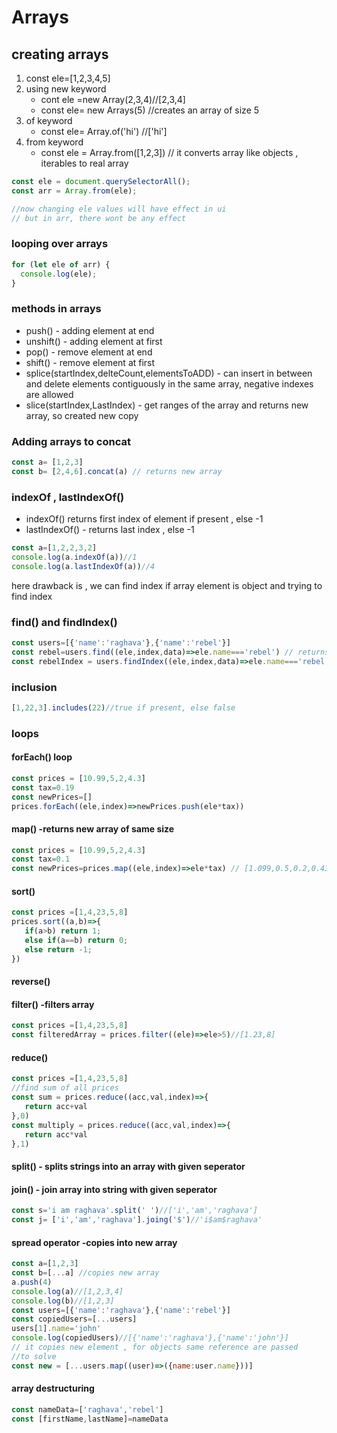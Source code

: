 # Arrays

## creating arrays

1. const ele=[1,2,3,4,5]
2. using new keyword
   - cont ele =new Array(2,3,4)//[2,3,4]
   - const ele= new Arrays(5) //creates an array of size 5
3. of keyword
   - const ele= Array.of('hi') //['hi']
4. from keyword
   - const ele = Array.from([1,2,3]) // it converts array like objects , iterables to real array

```js
const ele = document.querySelectorAll();
const arr = Array.from(ele);

//now changing ele values will have effect in ui
// but in arr, there wont be any effect
```

### looping over arrays

```js
for (let ele of arr) {
  console.log(ele);
}
```

### methods in arrays

- push() - adding element at end
- unshift() - adding element at first
- pop() - remove element at end
- shift() - remove element at first
- splice(startIndex,delteCount,elementsToADD) - can insert in between and delete elements contiguously in the same array, negative indexes are allowed
- slice(startIndex,LastIndex) - get ranges of the array and returns new array, so created new copy
### Adding arrays to concat
```js
const a= [1,2,3]
const b= [2,4,6].concat(a) // returns new array 
```

### indexOf , lastIndexOf()
* indexOf() returns first index of element if present , else -1
* lastIndexOf() - returns last index , else -1
```js
const a=[1,2,2,3,2]
console.log(a.indexOf(a))//1
console.log(a.lastIndexOf(a))//4
```
here drawback is , we can find index if array element is object and trying to find index
### find() and findIndex()
```js
const users=[{'name':'raghava'},{'name':'rebel'}]
const rebel=users.find((ele,index,data)=>ele.name==='rebel') // returns that object
const rebelIndex = users.findIndex((ele,index,data)=>ele.name==='rebel')
```
### inclusion
```js
[1,22,3].includes(22)//true if present, else false
```

### loops

#### forEach() loop
```js
const prices = [10.99,5,2,4.3]
const tax=0.19
const newPrices=[] 
prices.forEach((ele,index)=>newPrices.push(ele*tax))
```

#### map() -returns new array of same size
```js
const prices = [10.99,5,2,4.3]
const tax=0.1
const newPrices=prices.map((ele,index)=>ele*tax) // [1.099,0.5,0.2,0.43]
```
#### sort()

```js
const prices =[1,4,23,5,8]
prices.sort((a,b)=>{
   if(a>b) return 1;
   else if(a==b) return 0;
   else return -1;
})
```

#### reverse()

#### filter() -filters array
```js
const prices =[1,4,23,5,8]
const filteredArray = prices.filter((ele)=>ele>5)//[1.23,8]
```

#### reduce() 
```js
const prices =[1,4,23,5,8]
//find sum of all prices
const sum = prices.reduce((acc,val,index)=>{
   return acc+val
},0)
const multiply = prices.reduce((acc,val,index)=>{
   return acc*val
},1)
```
#### split() - splits strings into an array  with given seperator
#### join() - join array into string with given seperator
```js
const s='i am raghava'.split(' ')//['i','am','raghava']
const j= ['i','am','raghava'].joing('$')//'i$am$raghava'
```

#### spread operator -copies into new array
```js
const a=[1,2,3]
const b=[...a] //copies new array
a.push(4)
console.log(a)//[1,2,3,4]
console.log(b)//[1,2,3]
const users=[{'name':'raghava'},{'name':'rebel'}]
const copiedUsers=[...users]
users[1].name='john'
console.log(copiedUsers)//[{'name':'raghava'},{'name':'john'}]
// it copies new element , for objects same reference are passed
//to solve
const new = [...users.map((user)=>({name:user.name}))]
```

#### array destructuring
```js
const nameData=['raghava','rebel']
const [firstName,lastName]=nameData
```
